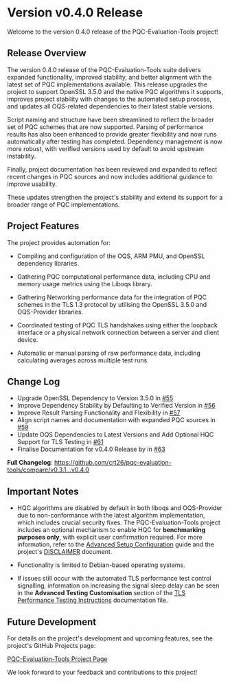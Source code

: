 # Version v0.4.0 Release
Welcome to the version 0.4.0 release of the PQC-Evaluation-Tools project!

##  Release Overview
The version 0.4.0 release of the PQC-Evaluation-Tools suite delivers expanded functionality, improved stability, and better alignment with the latest set of PQC implementations available. This release upgrades the project to support OpenSSL 3.5.0 and the native PQC algorithms it supports, improves project stability with changes to the automated setup process, and updates all OQS-related dependencies to their latest stable versions.

Script naming and structure have been streamlined to reflect the broader set of PQC schemes that are now supported. Parsing of performance results has also been enhanced to provide greater flexibility and now runs automatically after testing has completed. Dependency management is now more robust, with verified versions used by default to avoid upstream instability.

Finally, project documentation has been reviewed and expanded to reflect recent changes in PQC sources and now includes additional guidance to improve usability.

These updates strengthen the project's stability and extend its support for a broader range of PQC implementations.

## Project Features
The project provides automation for:

- Compiling and configuration of the OQS, ARM PMU, and OpenSSL dependency libraries.

- Gathering PQC computational performance data, including CPU and memory usage metrics using the Liboqs library.

- Gathering Networking performance data for the integration of PQC schemes in the TLS 1.3  protocol by utilising the OpenSSL 3.5.0 and OQS-Provider libraries.

- Coordinated testing of PQC TLS handshakes using either the loopback interface or a physical network connection between a server and client device.

- Automatic or manual parsing of raw performance data, including calculating averages across multiple test runs.

## Change Log 
* Upgrade OpenSSL Dependency to Version 3.5.0 in [#55](https://github.com/crt26/pqc-evaluation-tools/pull/55)
* Improve Dependency Stability by Defaulting to Verified Version in [#56](https://github.com/crt26/pqc-evaluation-tools/pull/56)
* Improve Result Parsing Functionality and Flexibility in [#57](https://github.com/crt26/pqc-evaluation-tools/pull/57)
* Align script names and documentation with expanded PQC sources in [#59](https://github.com/crt26/pqc-evaluation-tools/pull/59)
* Update OQS Dependencies to Latest Versions and Add Optional HQC Support for TLS Testing in [#61](https://github.com/crt26/pqc-evaluation-tools/pull/61)
* Finalise Documentation for v0.4.0 Release by in [#63](https://github.com/crt26/pqc-evaluation-tools/pull/63)

**Full Changelog**: https://github.com/crt26/pqc-evaluation-tools/compare/v0.3.1...v0.4.0

## Important Notes

- HQC algorithms are disabled by default in both liboqs and OQS-Provider due to non-conformance with the latest algorithm implementation, which includes crucial security fixes. The PQC-Evaluation-Tools project includes an optional mechanism to enable HQC for **benchmarking purposes only**, with explicit user confirmation required. For more information, refer to the [Advanced Setup Configuration](docs/advanced_setup_configuration.md) guide and the project's [DISCLAIMER](./DISCLAIMER.md) document.

- Functionality is limited to Debian-based operating systems.

- If issues still occur with the automated TLS performance test control signalling, information on increasing the signal sleep delay can be seen in the **Advanced Testing Customisation** section of the [TLS Performance Testing Instructions](docs/testing_tools_usage/tls_performance_testing.md) documentation file.
  
## Future Development
For details on the project's development and upcoming features, see the project's GitHub Projects page:

[PQC-Evaluation-Tools Project Page](https://github.com/users/crt26/projects/2)


We look forward to your feedback and contributions to this project!
